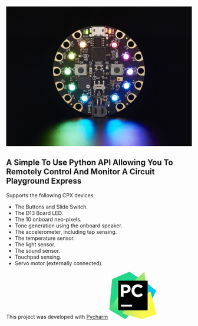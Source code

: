![logo](https://github.com/MrYsLab/pymata-cpx/blob/master/docs/images/cpx.jpg)

## A Simple To Use Python API Allowing You To Remotely Control And Monitor A Circuit Playground Express

Supports the following CPX devices:
* The Buttons and Slide Switch.
* The D13 Board LED.
* The 10 onboard neo-pixels.
* Tone generation using the onboard speaker.
* The accelerometer, including tap sensing.
* The temperature sensor.
* The light sensor.
* The sound sensor.
* Touchpad sensing.
* Servo motor (externally connected).

This project was developed with
[Pycharm](https://www.jetbrains.com/pycharm/)
![logo](https://github.com/MrYsLab/python_banyan/blob/master/images/icon_PyCharm.png)
